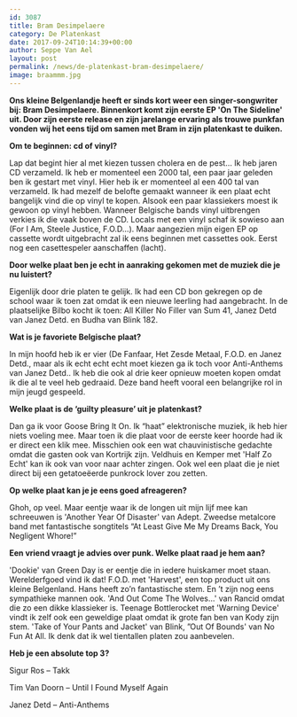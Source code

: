 ```yaml
---
id: 3087
title: Bram Desimpelaere
category: De Platenkast
date: 2017-09-24T10:14:39+00:00
author: Seppe Van Ael
layout: post
permalink: /news/de-platenkast-bram-desimpelaere/
image: braammm.jpg
---
```

**Ons kleine Belgenlandje heeft er sinds kort weer een singer-songwriter bij: Bram Desimpelaere. Binnenkort komt zijn eerste EP 'On The Sideline' uit. Door zijn eerste release en zijn jarelange ervaring als trouwe punkfan vonden wij het eens tijd om samen met Bram in zijn platenkast te duiken.**

**Om te beginnen: cd of vinyl?**

Lap dat begint hier al met kiezen tussen cholera en de pest… Ik heb jaren CD verzameld. Ik heb er momenteel een 2000 tal, een paar jaar geleden ben ik gestart met vinyl. Hier heb ik er momenteel al een 400 tal van verzameld. Ik had mezelf de belofte gemaakt wanneer ik een plaat echt bangelijk vind die op vinyl te kopen. Alsook een paar klassiekers moest ik gewoon op vinyl hebben. Wanneer Belgische bands vinyl uitbrengen verkies ik die vaak boven de CD. Locals met een vinyl schaf ik sowieso aan (For I Am, Steele Justice, F.O.D…). Maar aangezien mijn eigen EP op cassette wordt uitgebracht zal ik eens beginnen met cassettes ook. Eerst nog een casettespeler aanschaffen (lacht).

**Door welke plaat ben je echt in aanraking gekomen met de muziek die je nu luistert?**

Eigenlijk door drie platen te gelijk. Ik had een CD bon gekregen op de school waar ik toen zat omdat ik een nieuwe leerling had aangebracht. In de plaatselijke Bilbo kocht ik toen: All Killer No Filler van Sum 41, Janez Detd van Janez Detd. en Budha van Blink 182.

**Wat is je favoriete Belgische plaat?**

In mijn hoofd heb ik er vier (De Fanfaar, Het Zesde Metaal, F.O.D. en Janez Detd., maar als ik echt echt echt moet kiezen ga ik toch voor Anti-Anthems van Janez Detd.. Ik heb die ook al drie keer opnieuw moeten kopen omdat ik die al te veel heb gedraaid. Deze band heeft vooral een belangrijke rol in mijn jeugd gespeeld.

**Welke plaat is de ‘guilty pleasure’ uit je platenkast?**

Dan ga ik voor Goose Bring It On. Ik “haat” elektronische muziek, ik heb hier niets voeling mee. Maar toen ik die plaat voor de eerste keer hoorde had ik er direct een klik mee. Misschien ook een wat chauvinistische gedachte omdat die gasten ook van Kortrijk zijn. Veldhuis en Kemper met 'Half Zo Echt' kan ik ook van voor naar achter zingen. Ook wel een plaat die je niet direct bij een getatoeëerde punkrock lover zou zetten.

**Op welke plaat kan je je eens goed afreageren?**

Ghoh, op veel. Maar eentje waar ik de longen uit mijn lijf mee kan schreeuwen is 'Another Year Of Disaster' van Adept. Zweedse metalcore band met fantastische songtitels &#8220;At Least Give Me My Dreams Back, You Negligent Whore!&#8221;

**Een vriend vraagt je advies over punk. Welke plaat raad je hem aan?**

'Dookie' van Green Day is er eentje die in iedere huiskamer moet staan. Werelderfgoed vind ik dat! F.O.D. met 'Harvest', een top product uit ons kleine Belgenland. Hans heeft zo’n fantastische stem. En ’t zijn nog eens sympathieke mannen ook. 'And Out Come The Wolves&#8230;' van Rancid omdat die zo een dikke klassieker is. Teenage Bottlerocket met 'Warning Device' vindt ik zelf ook een geweldige plaat omdat ik grote fan ben van Kody zijn stem. 'Take of Your Pants and Jacket' van Blink, &#8221;Out Of Bounds' van No Fun At All. Ik denk dat ik wel tientallen platen zou aanbevelen.

**Heb je een absolute top 3?**

Sigur Ros – Takk

Tim Van Doorn – Until I Found Myself Again

Janez Detd – Anti-Anthems